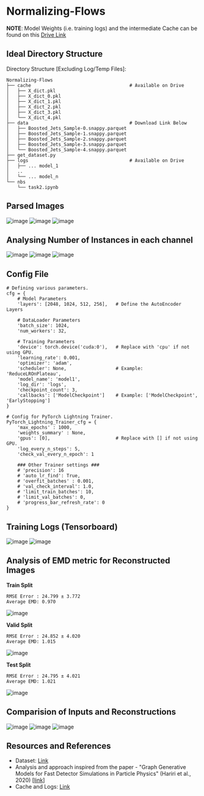 # Normalizing-Flows

**NOTE**: Model Weights (i.e. training logs) and the intermediate Cache can be found on this [Drive Link](https://drive.google.com/drive/folders/1kS9AJS2txirpITDypZBX2VP2xxd1cE0O?usp=sharing)

## Ideal Directory Structure

Directory Structure [Excluding Log/Temp Files]:
```
Normalizing-Flows
├── cache                                    # Available on Drive
│   ├── X_dict.pkl
│   ├── X_dict_0.pkl
│   ├── X_dict_1.pkl
│   ├── X_dict_2.pkl
│   ├── X_dict_3.pkl
│   └── X_dict_4.pkl
├── data                                     # Download Link Below
│   ├── Boosted_Jets_Sample-0.snappy.parquet
│   ├── Boosted_Jets_Sample-1.snappy.parquet
│   ├── Boosted_Jets_Sample-2.snappy.parquet
│   ├── Boosted_Jets_Sample-3.snappy.parquet
│   └── Boosted_Jets_Sample-4.snappy.parquet
├── get_dataset.py
├── logs                                     # Available on Drive
│   ├── ... model_1
│   ..
│   └── ... model_n
└── nbs
    └── task2.ipynb
```

## Parsed Images

![image](https://user-images.githubusercontent.com/34454784/114454383-30ed8800-9bf8-11eb-87f8-b4c2bbe651f3.png)
![image](https://user-images.githubusercontent.com/34454784/114454405-34810f00-9bf8-11eb-9353-ef0c8bb13221.png)
![image](https://user-images.githubusercontent.com/34454784/114454416-377bff80-9bf8-11eb-8ee1-db23c4115a75.png)

## Analysing Number of Instances in each channel
![image](https://user-images.githubusercontent.com/34454784/114454516-524e7400-9bf8-11eb-99b1-a73e972be78a.png)
![image](https://user-images.githubusercontent.com/34454784/114454458-4662b200-9bf8-11eb-8a34-2fd4191aae4d.png)
![image](https://user-images.githubusercontent.com/34454784/114454534-55e1fb00-9bf8-11eb-80cf-6a8dd6f3f439.png)


## Config File
```
# Defining various parameters.
cfg = {
    # Model Parameters
    'layers': [2048, 1024, 512, 256],   # Define the AutoEncoder Layers
    
    # DataLoader Parameters
    'batch_size': 1024,
    'num_workers': 32,

    # Training Parameters
    'device': torch.device('cuda:0'),   # Replace with 'cpu' if not using GPU.
    'learning_rate': 0.001,
    'optimizer': 'adam',
    'scheduler': None,                  # Example: 'ReduceLROnPlateau',
    'model_name': 'model1',
    'log_dir': 'logs',
    'checkpoint_count': 3,
    'callbacks': ['ModelCheckpoint']    # Example: ['ModelCheckpoint', 'EarlyStopping']   
}

# Config for PyTorch Lightning Trainer.
PyTorch_Lightning_Trainer_cfg = {
    'max_epochs' : 1000,
    'weights_summary' : None,
    'gpus': [0],                        # Replace with [] if not using GPU.
    'log_every_n_steps': 5,
    'check_val_every_n_epoch': 1
    
    ### Other Trainer settings ###
    # 'precision': 16
    # 'auto_lr_find': True,
    # 'overfit_batches' : 0.001, 
    # 'val_check_interval': 1.0,
    # 'limit_train_batches': 10,
    # 'limit_val_batches': 0,
    # 'progress_bar_refresh_rate': 0
}
```

## Training Logs (Tensorboard)

![image](https://user-images.githubusercontent.com/34454784/114454703-85910300-9bf8-11eb-921e-93133baaa744.png)
![image](https://user-images.githubusercontent.com/34454784/114454717-89248a00-9bf8-11eb-977e-1ab3e64e16b6.png)


## Analysis of EMD metric for Reconstructed Images

**Train Split**
```
RMSE Error : 24.799 ± 3.772
Average EMD: 0.970
```
![image](https://user-images.githubusercontent.com/34454784/114454804-9fcae100-9bf8-11eb-85a2-6a285fa5848a.png)

**Valid Split**
```
RMSE Error : 24.852 ± 4.020
Average EMD: 1.015
```
![image](https://user-images.githubusercontent.com/34454784/114454815-a2c5d180-9bf8-11eb-812c-a477480f1522.png)

**Test Split**
```
RMSE Error : 24.795 ± 4.021
Average EMD: 1.021
```
![image](https://user-images.githubusercontent.com/34454784/114454830-a6f1ef00-9bf8-11eb-9365-806fea7162e2.png)

## Comparision of Inputs and Reconstructions
![image](https://user-images.githubusercontent.com/34454784/114455013-e0c2f580-9bf8-11eb-89a0-135d2b4b035f.png)
![image](https://user-images.githubusercontent.com/34454784/114455020-e3254f80-9bf8-11eb-9923-8c72bd9cadff.png)
![image](https://user-images.githubusercontent.com/34454784/114455034-e7516d00-9bf8-11eb-89dc-029659e880ef.png)


## Resources and References
- Dataset: [Link](https://cernbox.cern.ch/index.php/s/xcBgv3Vw3rmHu9u)
- Analysis and approach inspired from the paper - "Graph Generative Models for Fast Detector
Simulations in Particle Physics" (Hariri et al., 2020) [[link](https://ml4physicalsciences.github.io/2020/files/NeurIPS_ML4PS_2020_138.pdf)]
- Cache and Logs: [Link](https://drive.google.com/drive/folders/1kS9AJS2txirpITDypZBX2VP2xxd1cE0O?usp=sharing)
```
